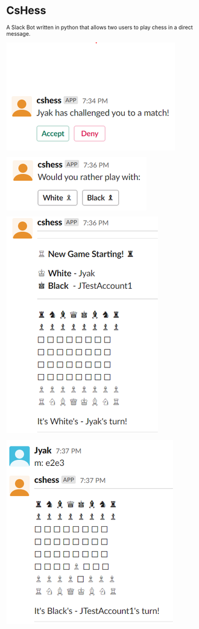 # CsHess
A Slack Bot written in python that allows two users to play chess in a direct message.

![Capture 1](/Images/Capture1.png)

![Capture 2](/Images/Capture2.png)

![Capture 3](/Images/Capture3.png)

![Capture 4](/Images/Capture4.png)
